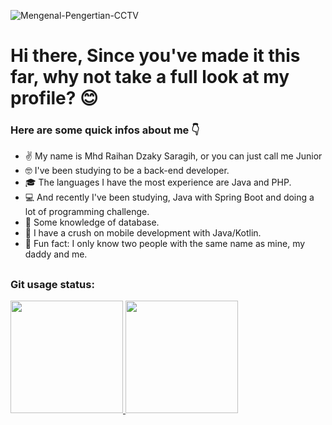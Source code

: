 ![Mengenal-Pengertian-CCTV](https://user-images.githubusercontent.com/58392246/163803663-b08e6cf9-c95b-4e93-9c06-013fac9d125b.jpg)

# Hi there, Since you've made it this far, why not take a full look at my profile?	:blush:

### Here are some quick infos about me :point_down:

- :v: My name is Mhd Raihan Dzaky Saragih, or you can just call me Junior
- :nerd_face: I've been studying to be a back-end developer.
- :mortar_board: The languages I have the most experience are Java and PHP.
- :computer: And recently I've been studying, Java with Spring Boot and doing a lot of programming challenge.
- :floppy_disk: Some knowledge of database.
- :iphone: I have a crush on mobile development with Java/Kotlin.
- :thinking: Fun fact: I only know two people with the same name as mine, my daddy and me.
##
### 
 ### Git usage status:
  <div>
  <a href="https://github.com/muhammaddzaky">
  <img height="180em" src="https://github-readme-stats.vercel.app/api?username=muhammaddzaky&show_icons=true&theme=chartreuse-dark&include_all_commits=true&count_private=true"/>
  <img height="180em" src="https://github-readme-stats.vercel.app/api/top-langs/?username=muhammaddzaky&layout=compact&langs_count=7&theme=chartreuse-dark"/>
</div> 

